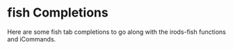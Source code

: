 # fish Completions

Here are some fish tab completions to go along with the irods-fish functions and iCommands.
